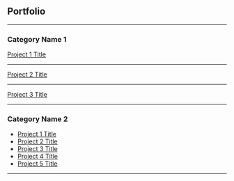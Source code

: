 ## Portfolio

---

### Category Name 1

[Project 1 Title](/sample_page)
<!--
<img src="images/dummy_thumbnail.jpg?raw=true"/>
-->
---
[Project 2 Title](/pdf/sample_presentation.pdf)
<!--
<img src="images/dummy_thumbnail.jpg?raw=true"/>
-->
---
[Project 3 Title](http://example.com/)
<!--
<img src="images/dummy_thumbnail.jpg?raw=true"/>
-->
---

### Category Name 2

- [Project 1 Title](http://example.com/)
- [Project 2 Title](http://example.com/)
- [Project 3 Title](http://example.com/)
- [Project 4 Title](http://example.com/)
- [Project 5 Title](http://example.com/)

---
